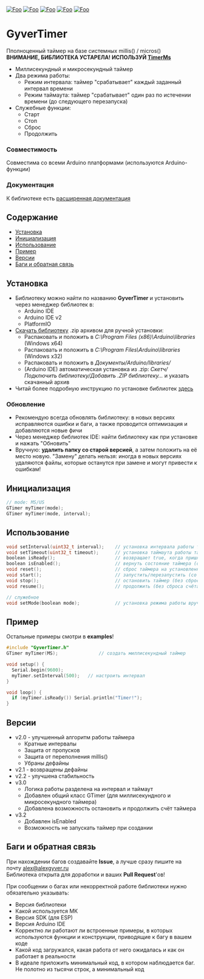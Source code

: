 [![Foo](https://img.shields.io/badge/Version-3.2-brightgreen.svg?style=flat-square)](#versions)
[![Foo](https://img.shields.io/badge/Website-AlexGyver.ru-blue.svg?style=flat-square)](https://alexgyver.ru/)
[![Foo](https://img.shields.io/badge/%E2%82%BD$%E2%82%AC%20%D0%9D%D0%B0%20%D0%BF%D0%B8%D0%B2%D0%BE-%D1%81%20%D1%80%D1%8B%D0%B1%D0%BA%D0%BE%D0%B9-orange.svg?style=flat-square)](https://alexgyver.ru/support_alex/)
[![Foo](https://img.shields.io/badge/README-ENGLISH-blueviolet.svg?style=flat-square)](https://github-com.translate.goog/GyverLibs/GyverTimer?_x_tr_sl=ru&_x_tr_tl=en) 
[![Foo](https://img.shields.io/badge/ПОДПИСАТЬСЯ-НА%20ОБНОВЛЕНИЯ-brightgreen.svg?style=social&logo=telegram&color=blue)](https://t.me/GyverLibs)


# GyverTimer
Пполноценный таймер на базе системных millis() / micros()  
**ВНИМАНИЕ, БИБЛИОТЕКА УСТАРЕЛА! ИСПОЛЬЗУЙ [TimerMs](https://github.com/GyverLibs/TimerMs)**
- Миллисекундный и микросекундный таймер
- Два режима работы:
    - Режим интервала: таймер "срабатывает" каждый заданный интервал времени
    - Режим таймаута: таймер "срабатывает" один раз по истечении времени (до следующего перезапуска)
- Служебные функции:
    - Старт
    - Стоп
    - Сброс
    - Продолжить

### Совместимость
Совместима со всеми Arduino платформами (используются Arduino-функции)

### Документация
К библиотеке есть [расширенная документация](https://alexgyver.ru/gyvertimer/)

## Содержание
- [Установка](#install)
- [Инициализация](#init)
- [Использование](#usage)
- [Пример](#example)
- [Версии](#versions)
- [Баги и обратная связь](#feedback)

<a id="install"></a>
## Установка
- Библиотеку можно найти по названию **GyverTimer** и установить через менеджер библиотек в:
    - Arduino IDE
    - Arduino IDE v2
    - PlatformIO
- [Скачать библиотеку](https://github.com/GyverLibs/GyverTimer/archive/refs/heads/main.zip) .zip архивом для ручной установки:
    - Распаковать и положить в *C:\Program Files (x86)\Arduino\libraries* (Windows x64)
    - Распаковать и положить в *C:\Program Files\Arduino\libraries* (Windows x32)
    - Распаковать и положить в *Документы/Arduino/libraries/*
    - (Arduino IDE) автоматическая установка из .zip: *Скетч/Подключить библиотеку/Добавить .ZIP библиотеку…* и указать скачанный архив
- Читай более подробную инструкцию по установке библиотек [здесь](https://alexgyver.ru/arduino-first/#%D0%A3%D1%81%D1%82%D0%B0%D0%BD%D0%BE%D0%B2%D0%BA%D0%B0_%D0%B1%D0%B8%D0%B1%D0%BB%D0%B8%D0%BE%D1%82%D0%B5%D0%BA)
### Обновление
- Рекомендую всегда обновлять библиотеку: в новых версиях исправляются ошибки и баги, а также проводится оптимизация и добавляются новые фичи
- Через менеджер библиотек IDE: найти библиотеку как при установке и нажать "Обновить"
- Вручную: **удалить папку со старой версией**, а затем положить на её место новую. "Замену" делать нельзя: иногда в новых версиях удаляются файлы, которые останутся при замене и могут привести к ошибкам!


<a id="init"></a>
## Инициализация
```cpp
// mode: MS/US
GTimer myTimer(mode);
GTimer myTimer(mode, interval);
```

<a id="usage"></a>
## Использование
```cpp
void setInterval(uint32_t interval);	// установка интервала работы таймера (также запустит и сбросит таймер) - режим интервала
void setTimeout(uint32_t timeout);		// установка таймаута работы таймера (также запустит и сбросит таймер) - режим таймаута
boolean isReady();						// возвращает true, когда пришло время
boolean isEnabled();					// вернуть состояние таймера (остановлен/запущен)
void reset();							// сброс таймера на установленный период работы
void start();							// запустить/перезапустить (со сбросом счёта)
void stop();							// остановить таймер (без сброса счёта)	
void resume();							// продолжить (без сброса счёта)	

// служебное
void setMode(boolean mode);				// установка режима работы вручную: AUTO или MANUAL (TIMER_INTERVAL / TIMER_TIMEOUT)
```

<a id="example"></a>
## Пример
Остальные примеры смотри в **examples**!
```cpp
#include "GyverTimer.h"
GTimer myTimer(MS);               // создать миллисекундный таймер

void setup() {
  Serial.begin(9600);
  myTimer.setInterval(500);   // настроить интервал
}

void loop() {
  if (myTimer.isReady()) Serial.println("Timer!");
}
```

<a id="versions"></a>
## Версии
- v2.0 - улучшенный алгоритм работы таймера
    - Кратные интервалы
    - Защита от пропусков
    - Защита от переполнения millis()
    - Убраны дефайны
- v2.1 - возвращены дефайны
- v2.2 - улучшена стабильность	
- v3.0
    - Логика работы разделена на интервал и таймаут
    - Добавлен общий класс GTimer (для миллисекундного и микросекундного таймера)
    - Добавлена возможность остановить и продолжить счёт таймера
- v3.2
    - Добавлен isEnabled
    - Возможность не запускать таймер при создании

<a id="feedback"></a>
## Баги и обратная связь
При нахождении багов создавайте **Issue**, а лучше сразу пишите на почту [alex@alexgyver.ru](mailto:alex@alexgyver.ru)  
Библиотека открыта для доработки и ваших **Pull Request**'ов!


При сообщении о багах или некорректной работе библиотеки нужно обязательно указывать:
- Версия библиотеки
- Какой используется МК
- Версия SDK (для ESP)
- Версия Arduino IDE
- Корректно ли работают ли встроенные примеры, в которых используются функции и конструкции, приводящие к багу в вашем коде
- Какой код загружался, какая работа от него ожидалась и как он работает в реальности
- В идеале приложить минимальный код, в котором наблюдается баг. Не полотно из тысячи строк, а минимальный код

